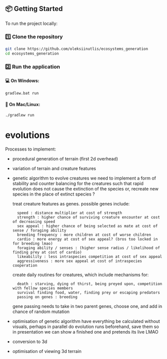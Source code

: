 ## 📦 Getting Started

To run the project locally:

### 1️⃣ Clone the repository

```bash
git clone https://github.com/oleksiinutlis/ecosystems_generation
cd ecosystems_generation
```

### 2️⃣ Run the application

#### 💻 On Windows:
```bash
gradlew.bat run
```

#### 🍎 On Mac/Linux:
```bash
./gradlew run
```

# evolutions




Processes to implement: 
- procedural generation of terrain (first 2d overhead)





- variation of terrain and creature features
    




- genetic algorithm to evolve creatures
    we need to implement a form of stability and counter balancing for the creatures such that rapid evolution does not cause the extinction of the species
    or, recreate new species in the place of extinct species ?
    
    treat creature features as genes. possible genes include: 

        speed : distance multiplier at cost of strength
        strength : higher chance of surviving creature encounter at cost of decreasing speed
        sex appeal : higher chance of being selected as mate at cost of sense / foraging ability 
        breeding frequency : more children at cost of worse children
        cardio : more energy at cost of sex appeal? (bros too locked in for breeding lmao)
        foraging ability / senses : (higher sense radius / likelihood of finding prey at cost of cardio)
        likeability : less intraspecies competition at cost of sex appeal 
        aggressiveness : more sex appeal at cost of intraspecies cooperation
    
    create daily routines for creatures, which include mechanisms for:

        death : starving, dying of thirst, being preyed upon, competition with fellow species members
        survival finding food, water, finding prey or escaping predators
        passing on genes : breeding

    gene passing needs to take in two parent genes, choose one, and add in chance of random mutation 

- optimisation of genetic algorithm
    have everything be calculated without visuals, perhaps in parallel
    do evolution runs beforehand, save them so in presentation we can show a finished one and pretends its live LMAO



- conversion to 3d 







- optimisation of viewing 3d terrain
